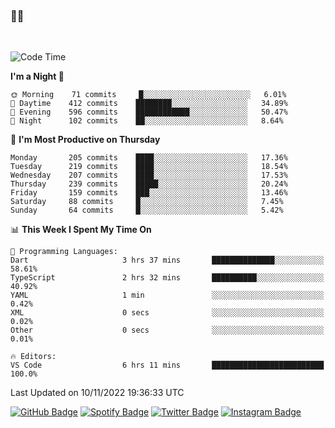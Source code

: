### 🤙🍺

<!-- <a href="https://github-readme-stats.vercel.app/api?username=hzak2xx&count_private=true&show_icons=true&theme=dracula">
  <img align="center" src="https://github-readme-stats.vercel.app/api?username=hzak2xx&count_private=true&show_icons=true&theme=dracula" />
</a>
</br> -->
</br>

<!--START_SECTION:waka-->
![Code Time](http://img.shields.io/badge/Code%20Time-1%2C971%20hrs%2045%20mins-blue)

**I'm a Night 🦉** 

```text
🌞 Morning    71 commits     █░░░░░░░░░░░░░░░░░░░░░░░░   6.01% 
🌆 Daytime    412 commits    ████████░░░░░░░░░░░░░░░░░   34.89% 
🌃 Evening    596 commits    ████████████░░░░░░░░░░░░░   50.47% 
🌙 Night      102 commits    ██░░░░░░░░░░░░░░░░░░░░░░░   8.64%

```
📅 **I'm Most Productive on Thursday** 

```text
Monday       205 commits    ████░░░░░░░░░░░░░░░░░░░░░   17.36% 
Tuesday      219 commits    ████░░░░░░░░░░░░░░░░░░░░░   18.54% 
Wednesday    207 commits    ████░░░░░░░░░░░░░░░░░░░░░   17.53% 
Thursday     239 commits    █████░░░░░░░░░░░░░░░░░░░░   20.24% 
Friday       159 commits    ███░░░░░░░░░░░░░░░░░░░░░░   13.46% 
Saturday     88 commits     █░░░░░░░░░░░░░░░░░░░░░░░░   7.45% 
Sunday       64 commits     █░░░░░░░░░░░░░░░░░░░░░░░░   5.42%

```


📊 **This Week I Spent My Time On** 

```text
💬 Programming Languages: 
Dart                     3 hrs 37 mins       ██████████████░░░░░░░░░░░   58.61% 
TypeScript               2 hrs 32 mins       ██████████░░░░░░░░░░░░░░░   40.92% 
YAML                     1 min               ░░░░░░░░░░░░░░░░░░░░░░░░░   0.42% 
XML                      0 secs              ░░░░░░░░░░░░░░░░░░░░░░░░░   0.02% 
Other                    0 secs              ░░░░░░░░░░░░░░░░░░░░░░░░░   0.01%

🔥 Editors: 
VS Code                  6 hrs 11 mins       █████████████████████████   100.0%

```


 Last Updated on 10/11/2022 19:36:33 UTC
<!--END_SECTION:waka-->

[![GitHub Badge](https://img.shields.io/badge/GitHub-100000?style=for-the-badge&logo=github&logoColor=white)](https://github.com/hzak2xx)
[![Spotify Badge](https://img.shields.io/badge/Spotify-1ED760?&style=for-the-badge&logo=spotify&logoColor=white)](https://open.spotify.com/user/uf90s6sbbh75a1mt44clkhkvf)
[![Twitter Badge](https://img.shields.io/badge/Twitter-1DA1F2?style=for-the-badge&logo=twitter&logoColor=white)](https://twitter.com/hzak2xx)
[![Instagram Badge](https://img.shields.io/badge/Instagram-E4405F?style=for-the-badge&logo=instagram&logoColor=white)](https://www.instagram.com/hzak2xx/)
